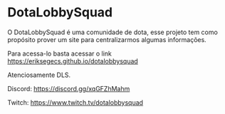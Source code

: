 # DotaLobbySquad

O DotaLobbySquad é uma comunidade de dota, esse projeto tem como propósito prover um site para centralizarmos algumas informações.

Para acessa-lo basta acessar o link https://eriksegecs.github.io/dotalobbysquad


Atenciosamente DLS.

Discord: https://discord.gg/xqGFZhMahm

Twitch: https://www.twitch.tv/dotalobbysquad